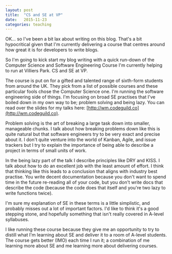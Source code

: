 ```yaml
---
layout: post
title:  "CS and SE at VP"
date:   2015-11-23
categories: teaching
---
```

OK... so I've been a bit lax about writing on this blog. That's a bit hypocritical given that I'm currently delivering a course that centres around how great it is for developers to write blogs.

So I'm going to kick start my blog writing with a quick run-down of the Computer Science and Software Engineering Course I'm currently helping to run at Villiers Park. CS and SE at VP.

The course is put on for a gifted and talented range of sixth-form students from around the UK. They pick from a list of possible courses and these particular fools chose the Computer Science one. I'm running the software engineering side of things. I'm focusing on broad SE practises that I've boiled down in my own way to be; problem solving and being lazy. You can read over the slides for my talks here: [http://wm.codeguild.co](http://wm.codeguild.co).

Problem solving is the art of breaking a large task down into smaller, manageable chunks. I talk about how breaking problems down like this is quite natural but that software engineers try to be very exact and precise about it. I don't quite venture into the world of Kanban, Agile, and issue trackers but I try to explain the importance of being able to describe a project in terms of small units of work.

In the being lazy part of the talk I describe principles like DRY and KISS. I talk about how to do an excellent job with the least amount of effort. I think that thinking like this leads to a conclusion that aligns with industry best practise. You write decent documentation because you don't want to spend time in the future re-reading all of your code, but you don't write docs that describe the code (because the code does that itself and you're two lazy to write functions twice).

I'm sure my explanation of SE in these terms is a little simplistic, and probably misses out a lot of important factors. I'd like to think it's a good stepping stone, and hopefully something that isn't really covered in A-level syllabuses.

I like running these course because they give me an opportunity to try to distill what I'm learning about SE and deliver it to a room of A-level students. The course gets better (IMO) each time I run it; a combination of me learning more about SE and me learning more about delivering courses.
